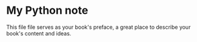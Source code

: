 #  My Python note

This file file serves as your book's preface, a great place to describe your book's content and ideas.


